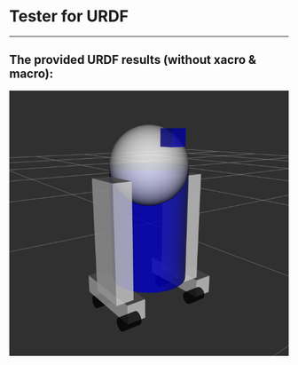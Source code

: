 <h1>Tester for URDF</h1>
<hr>
<h2>The provided URDF results (without xacro & macro):</h2>
<img src="https://github.com/antoniossaliba/Tester-for-URDF/blob/main/images/Screenshot%202025-10-26%20173311.png" />